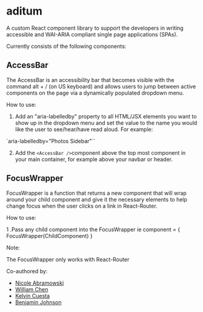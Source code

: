 # aditum

A custom React component library to support the developers in writing accessible and WAI-ARIA compliant single page applications (SPAs).

Currently consists of the following components:

## AccessBar

The AccessBar is an accessibility bar that becomes visible with the command alt + / (on US keyboard) and allows users to jump between active components on the page via a dynamically populated dropdown menu.

How to use: 

1. Add an "aria-labelledby" property to all HTML/JSX elements you want to show up in the dropdown menu and set the value to the name you would like the user to see/hear/have read aloud. For example:

`aria-labelledby="Photos Sidebar"``

2. Add the `<AccessBar />`component above the top most component in your main container, for example above your navbar or header.

## FocusWrapper

FocusWrapper is a function that returns a new component that will wrap around your child component and give it the necessary elements to help change focus when the user clicks on a link in React-Router. 

How to use: 

1 .Pass any child component into the FocusWrapper ie component = { FocusWrapper(ChildComponent) }

Note: 

The FocusWrapper only works with React-Router

Co-authored by:
- [Nicole Abramowski](https://github.com/nabramow)
- [William Chen](https://github.com/sirchensalot)
- [Kelvin Cuesta](https://github.com/kelvinscuesta)
- [Benjamin Johnson](https://github.com/johnsben002)
